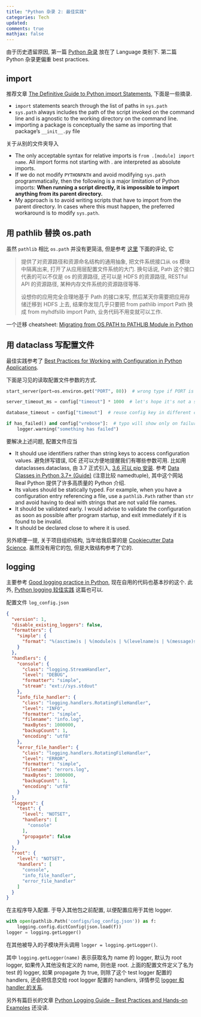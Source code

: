 ```yaml
---
title: "Python 杂录 2: 最佳实践"
categories: Tech
updated: 
comments: true
mathjax: false
---
```


由于历史遗留原因, 第一篇 [Python 杂录](https://shiina18.github.io/language/2020/05/30/python-misc/) 放在了 Language 类别下. 第二篇 Python 杂录更偏重 best practices.

<!-- more -->

## import

推荐文章 [The Definitive Guide to Python import Statements](https://chrisyeh96.github.io/2017/08/08/definitive-guide-python-imports.html), 下面是一些摘录.

- `import` statements search through the list of paths in `sys.path`
- `sys.path` always includes the path of the script invoked on the command line and is agnostic to the working directory on the command line.
- importing a package is conceptually the same as importing that package’s `__init__.py` file

关于从别的文件夹导入

- The only acceptable syntax for relative imports is `from .[module] import name`. All import forms not starting with . are interpreted as absolute imports.
- If we do not modify `PYTHONPATH` and avoid modifying `sys.path` programmatically, then the following is a major limitation of Python imports: **When running a script directly, it is impossible to import anything from its parent directory.**
- My approach is to avoid writing scripts that have to import from the parent directory. In cases where this must happen, the preferred workaround is to modify `sys.path`.

## 用 pathlib 替换 os.path

虽然 `pathlib` 相比 `os.path` 并没有更简洁, 但是参考 [这里](https://zhuanlan.zhihu.com/p/87940289) 下面的评论, 它

> 提供了对资源路径和资源命名结构的通用抽象, 把文件系统接口从 os 模块中隔离出来, 打开了从应用层配置文件系统的大门. 换句话说, Path 这个接口代表的可以不仅是 os 的资源路径, 还可以是 HDFS 的资源路径, RESTful API 的资源路径, 某种内存文件系统的资源路径等等.
>
>设想你的应用完全合理地基于 Path 的接口来写, 然后某天你需要把应用存储迁移到 HDFS 上去, 结果你发现几乎只要把 from pathlib import Path 换成 from myhdfslib import Path, 业务代码不用变就可以工作.

一个迁移 cheatsheet: [Migrating from OS.PATH to PATHLIB Module in Python](https://amitness.com/2019/12/migrating-to-pathlib/)

## 用 dataclass 写配置文件

最佳实践参考了 [Best Practices for Working with Configuration in Python Applications](https://tech.preferred.jp/en/blog/working-with-configuration-in-python/).

下面是习见的读取配置文件参数的方式.

```python
start_server(port=os.environ.get("PORT", 80))  # wrong type if PORT is present

server_timeout_ms = config["timeout"] * 1000  # let's hope it's not a string

database_timeout = config["timeout"]  # reuse config key in different context

if has_failed() and config["vrebose"]:  # typo will show only on failure
    logger.warning("something has failed")
```

要解决上述问题, 配置文件应当

- It should use identifiers rather than string keys to access configuration values. 避免拼写错误, IDE 还可以方便地提醒我们有哪些参数可用. 比如用 dataclasses.dataclass, 由 3.7 正式引入, [3.6 可以 pip 安装](https://pypi.org/project/dataclasses/). 参考 [Data Classes in Python 3.7+ (Guide)](https://realpython.com/python-data-classes/) (注意比较 namedtuple), 其中这个网站 Real Python 提供了许多高质量的 Python 介绍. 
- Its values should be statically typed. For example, when you have a configuration entry referencing a file, use a `pathlib.Path` rather than `str` and avoid having to deal with strings that are not valid file names.
- It should be validated early. I would advise to validate the configuration as soon as possible after program startup, and exit immediately if it is found to be invalid.
- It should be declared close to where it is used.

另外顺便一提, 关于项目组织结构, 当年给我启蒙的是 [Cookiecutter Data Science](https://drivendata.github.io/cookiecutter-data-science/). 虽然没有用它的包, 但是大致结构参考了它的.

## logging

主要参考 [Good logging practice in Python](https://fangpenlin.com/posts/2012/08/26/good-logging-practice-in-python/), 现在自用的代码也基本抄的这个. 此外, [Python logging 较佳实践](https://zhuanlan.zhihu.com/p/275706374) 这篇也可以.

配置文件 `log_config.json`

```json
{
  "version": 1,
  "disable_existing_loggers": false,
  "formatters": {
    "simple": {
      "format": "%(asctime)s | %(module)s | %(levelname)s | %(message)s"
    }
  },
  "handlers": {
    "console": {
      "class": "logging.StreamHandler",
      "level": "DEBUG",
      "formatter": "simple",
      "stream": "ext://sys.stdout"
    },
    "info_file_handler": {
      "class": "logging.handlers.RotatingFileHandler",
      "level": "INFO",
      "formatter": "simple",
      "filename": "info.log",
      "maxBytes": 1000000,
      "backupCount": 1,
      "encoding": "utf8"
    },
    "error_file_handler": {
      "class": "logging.handlers.RotatingFileHandler",
      "level": "ERROR",
      "formatter": "simple",
      "filename": "errors.log",
      "maxBytes": 1000000,
      "backupCount": 1,
      "encoding": "utf8"
    }
  },
  "loggers": {
    "test": {
      "level": "NOTSET",
      "handlers": [
        "console"
      ],
      "propagate": false
    }
  },
  "root": {
    "level": "NOTSET",
    "handlers": [
      "console",
      "info_file_handler",
      "error_file_handler"
    ]
  }
}
```

在主程序导入配置. 于导入其他包之前配置, 以便配置应用于其他 logger.

```python
with open(pathlib.Path('configs/log_config.json')) as f:
    logging.config.dictConfig(json.load(f))
logger = logging.getLogger()
```

在其他被导入的子模块开头调用 `logger = logging.getLogger()`.

其中 `logging.getLogger(name)` 表示获取名为 name 的 logger, 默认为 root logger, 如果传入其他没有定义的 name, 则也是 root. 上面的配置文件定义了名为 test 的 logger, 如果 propagate 为 true, 则除了这个 test logger 配置的 handlers, 还会把信息交给 root logger 配置的 handlers, 详情参见 [logger 和 handler 的关系](https://docs.python.org/3/howto/logging.html#logging-flow).

另外有篇巨长的文章 [Python Logging Guide – Best Practices and Hands-on Examples](https://coralogix.com/blog/python-logging-best-practices-tips/) 还没读.